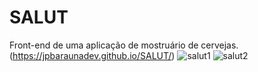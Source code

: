 # SALUT
Front-end de uma aplicação de mostruário de cervejas. (https://jpbaraunadev.github.io/SALUT/)
![salut1](https://user-images.githubusercontent.com/78781448/151246933-0967b8b5-9c40-4963-b3c6-1e167c878c2f.PNG)
![salut2](https://user-images.githubusercontent.com/78781448/151246942-c31a7196-8dd1-4a60-93b6-c40f1a56fd02.PNG)
